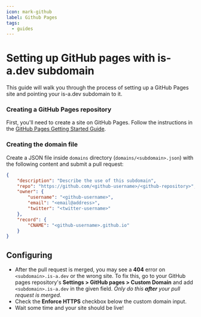```yaml
---
icon: mark-github
label: Github Pages
tags:
  - guides
---
```


# Setting up GitHub pages with is-a.dev subdomain

This guide will walk you through the process of setting up a GitHub Pages site and pointing your is-a.dev subdomain to it.


### Creating a GitHub Pages repository
First, you'll need to create a site on GitHub Pages. Follow the instructions in the [GitHub Pages Getting Started Guide](https://docs.github.com/en/pages/getting-started-with-github-pages).

### Creating the domain file
Create a JSON file inside `domains` directory (`domains/<subdomain>.json`) with the following content and submit a pull request:
```json 
{
    "description": "Describe the use of this subdomain",
    "repo": "https://github.com/<github-username>/<github-repository>",
    "owner": {
        "username": "<github-username>",
        "email": "<email@address>",
        "twitter": "<twitter-username>"
    },
    "record": {
        "CNAME": "<github-username>.github.io"
    }
} 
```

## Configuring
- After the pull request is merged, you may see a **404** error on `<subdomain>.is-a.dev` or the wrong site. To fix this, go to your GitHub pages repository's **Settings > GitHub pages > Custom Domain** and add `<subdomain>.is-a.dev` in the given field. _Only do this **after** your pull request is merged._
- Check the **Enforce HTTPS** checkbox below the custom domain input.
- Wait some time and your site should be live!